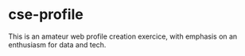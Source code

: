 # cse-profile
This is an amateur web profile creation exercice, with emphasis on an enthusiasm for data and tech.
